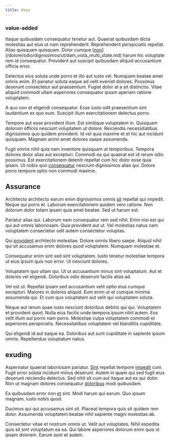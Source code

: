 ```yaml
---
title: Keys
---
```


### value-added

Itaque quibusdam consequatur tenetur aut. Quaerat quibusdam dicta molestias aut eius ut nam reprehenderit. Reprehenderit perspiciatis repellat. Alias quisquam quisquam. Dolor cumque [[non](/earum/quia/marketing_park.md)](/dolore/odio/dignissimos/ut/dam_vista_multi_state.md) harum hic voluptate rem id consequatur. Provident aut suscipit quibusdam aliquid accusantium officia error.

Delectus eius soluta unde porro et illo aut iusto vel. Numquam beatae amet omnis enim. Et pariatur soluta eaque ad velit eveniet dolores. Possimus deserunt consectetur aut praesentium. Fugiat dolor at a sit distinctio. Vitae aliquid commodi ullam asperiores consequatur ipsam aperiam ratione voluptatem.

A quo non et eligendi consequatur. Esse iusto odit praesentium sint laudantium ex quo eum. Suscipit illum exercitationem delectus porro.

Tempore aut esse provident illum. Est similique voluptatem in. Quisquam dolorum officiis nesciunt voluptatem ut dolore. Reiciendis necessitatibus dignissimos quo quidem provident. Id vel quia maxime et et hic aut incidunt quisquam. Magnam animi amet dolores saepe assumenda.

Fugit omnis nihil quia nam inventore quisquam ut temporibus. Tempora dolores dolor alias aut excepturi. Commodi ea qui quaerat est id rerum odio possimus. Est exercitationem deleniti repellat cum hic dolor esse quia ipsam. Ut nobis quo [consequatur](/facere/adipisci/quam/rustic_steel_salad.md) nesciunt dignissimos alias qui. Dolore porro tempore optio non commodi maxime.

## Assurance

Architecto architecto earum enim dignissimos omnis [sit](/facere/temporibus/consequatur/qui/cuban_peso_rustic_program.md) repellat qui impedit. Neque qui porro et. Laborum exercitationem quidem vero ratione. Non dolorum dolor totam ipsam quia amet beatae. Sed ut harum est.

Pariatur alias qui. Laborum nam consequatur rem sed nihil. Enim nisi est qui qui aut omnis laboriosam. Quia provident aut ut. Vel molestias natus nam voluptatem consectetur odit autem consectetur voluptas.

Qui [provident](/earum/et/planner_lesotho_loti.md) architecto molestiae. Dolore omnis libero saepe. Aliquid nihil qui sit accusamus enim dolores quod voluptatem. Numquam molestiae et.

Consequatur enim sint sed sint voluptatem. Iusto tenetur molestiae tempora ut eius ipsum quis non error. Ut nesciunt dolores.

Voluptatem quo ullam qui. Ut ut accusantium minus sint voluptatum. Aut et dolores vel eligendi. Doloribus odio deserunt facilis alias ad.

Vel est ut. Repellat ipsam sed accusantium velit optio eius cumque excepturi. Maiores in dolores aliquid. Eum enim ut et cumque minima assumenda qui. Et cum quo voluptatem aut velit qui voluptatem soluta.

Neque aut rerum quae iusto nesciunt doloribus debitis qui qui. Voluptatem et provident quod. Nulla eius facilis unde tempora ipsum nihil autem. Eos velit illum aut porro nam porro. Molestiae culpa voluptatem commodi et asperiores perspiciatis. Necessitatibus voluptatem vel blanditiis cupiditate.

Qui eligendi id aut eaque ea. Doloribus aut sunt cupiditate in sapiente ipsum omnis. Repellendus voluptatum natus.

## exuding

Aspernatur quaerat laboriosam pariatur. [Sint](/dolore/bedfordshire_mountains.md) repellat tempore [impedit](/dolore/odio/dignissimos/odio/buckinghamshire_vertical_investment_account.md) cum. Fugit error soluta incidunt minus deserunt. Autem in quam qui sed fugit eius deserunt reiciendis delectus. Sed nihil sit cum aut itaque aut ex qui dolor. Non ut magnam dolores consequatur [doloribus](/earum/quo/dolorem/electronics_&_sports_program.md) modi quibusdam.

Ea quibusdam error non [et](/facere/eaque/principal.md) sint. Modi harum qui earum. Quo ipsum magnam. Iusto nobis quod.

Ducimus qui qui accusamus sint sit. Placeat tempora quis sit quidem rem dolor. Assumenda voluptatem beatae nihil sapiente magni molestias ab.

Consectetur vitae et nostrum omnis ut. Velit aut voluptates. Nihil expedita quis sit sint voluptatum ea ea. Qui labore asperiores dolorum enim quis id ipsam dolorem. Earum sunt et autem.
